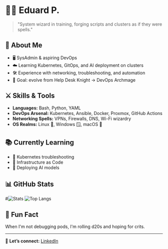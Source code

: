 # 🧙‍♂️ Eduard P.

> "System wizard in training, forging scripts and clusters as if they were spells."

## 🔧 About Me
- 🖥️ SysAdmin & aspiring DevOps 
- ☁️ Learning Kubernetes, GitOps, and AI deployment on clusters  
- 🛠️ Experience with networking, troubleshooting, and automation  
- 🎯 Goal: evolve from Help Desk Knight → DevOps Archmage  

## ⚔️ Skills & Tools
- **Languages:** Bash, Python, YAML 
- **DevOps Arsenal:** Kubernetes, Ansible, Docker, Proxmox, GitHub Actions  
- **Networking Spells:** VPNs, Firewalls, DNS, Wi-Fi wizardry  
- **OS Realms:** Linux 🐧, Windows 🪟, macOS 🍎  

## 📚 Currently Learning
- 🐉 Kubernetes troubleshooting 
- 🧩 Infrastructure as Code 
- 🧠 Deploying AI models  

## 📊 GitHub Stats
#![Stats](https://github-readme-stats.vercel.app/api?username=80N080&show_icons=true&theme=radical)
![Top Langs](https://github-readme-stats.vercel.app/api/top-langs/?username=80N080&layout=compact&theme=radical)

## 🎲 Fun Fact
When I'm not debugging pods, I'm rolling d20s and hoping for crits.

---
💌 **Let’s connect:** [LinkedIn](www.linkedin.com/in/eduard-platon-67b987283) 
